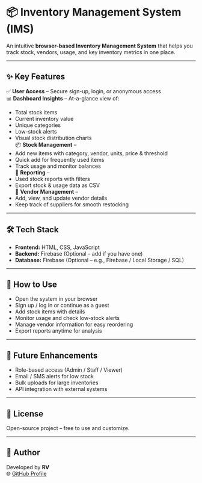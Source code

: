 # 📦 Inventory Management System (IMS)

An intuitive **browser-based Inventory Management System** that helps you track stock, vendors, usage, and key inventory metrics in one place.  

---

## ✨ Key Features

✅ **User Access** – Secure sign-up, login, or anonymous access  
📊 **Dashboard Insights** – At-a-glance view of:  
   - Total stock items  
   - Current inventory value  
   - Unique categories  
   - Low-stock alerts  
   - Visual stock distribution charts  
📦 **Stock Management** –  
   - Add new items with category, vendor, units, price & threshold  
   - Quick add for frequently used items  
   - Track usage and monitor balances  
📑 **Reporting** –  
   - Used stock reports with filters  
   - Export stock & usage data as CSV  
🤝 **Vendor Management** –  
   - Add, view, and update vendor details  
   - Keep track of suppliers for smooth restocking  

---

## 🛠️ Tech Stack

- **Frontend:** HTML, CSS, JavaScript  
- **Backend:**  Firebase (Optional – add if you have one)  
- **Database:** Firebase (Optional – e.g., Firebase / Local Storage / SQL) 

---

## 🚀 How to Use

- Open the system in your browser  
- Sign up / log in or continue as a guest  
- Add stock items with details  
- Monitor usage and check low-stock alerts  
- Manage vendor information for easy reordering  
- Export reports anytime for analysis  

---

## 🔮 Future Enhancements

- Role-based access (Admin / Staff / Viewer)  
- Email / SMS alerts for low stock  
- Bulk uploads for large inventories  
- API integration with external systems  

---

## 📄 License

Open-source project – free to use and customize.  

---

## 👤 Author

Developed by **RV**  
🌐 [GitHub Profile](https://github.com/rv2430)
